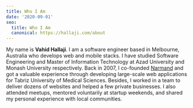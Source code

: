 ```yaml
---
title: Who I Am
date: '2020-09-01'
seo:
  title: Who I Am
  canonical: https://hallaji.com/about
---
```

My name is **Vahid Hallaji**. I am a software engineer based in Melbourne, Australia who develops web and mobile stacks.
I have studied Software Engineering and Master of Information Technology at Azad University and Monash University
respectively. Back in 2007, I co-founded [Narmand](http://narmand.com/) and got a valuable experience through
developing large-scale web applications for Tabriz University of Medical Sciences. Besides, I worked in a team to
deliver dozens of websites and helped a few private businesses. I also attended meetups, mentored voluntarily at startup
weekends, and shared my personal experience with local communities.
